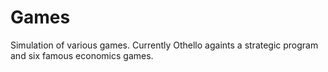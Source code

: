 # Games
Simulation of various games. Currently Othello againts a strategic program and six famous economics games.
